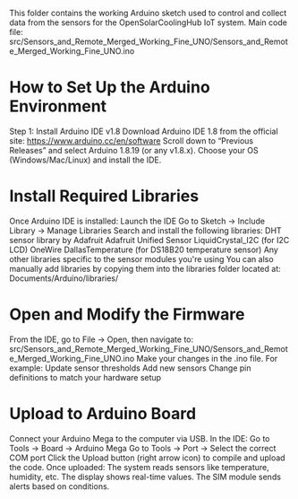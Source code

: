 This folder contains the working Arduino sketch used to control and collect data from the sensors for the OpenSolarCoolingHub IoT system.
Main code file:
src/Sensors_and_Remote_Merged_Working_Fine_UNO/Sensors_and_Remote_Merged_Working_Fine_UNO.ino


# How to Set Up the Arduino Environment
Step 1: Install Arduino IDE v1.8
Download Arduino IDE 1.8 from the official site:
https://www.arduino.cc/en/software
Scroll down to “Previous Releases” and select Arduino 1.8.19 (or any v1.8.x).
Choose your OS (Windows/Mac/Linux) and install the IDE.

# Install Required Libraries
Once Arduino IDE is installed:
Launch the IDE
Go to Sketch → Include Library → Manage Libraries
Search and install the following libraries:
DHT sensor library by Adafruit
Adafruit Unified Sensor
LiquidCrystal_I2C (for I2C LCD)
OneWire
DallasTemperature (for DS18B20 temperature sensor)
Any other libraries specific to the sensor modules you're using
You can also manually add libraries by copying them into the libraries folder located at: Documents/Arduino/libraries/


# Open and Modify the Firmware
From the IDE, go to File → Open, then navigate to:
src/Sensors_and_Remote_Merged_Working_Fine_UNO/Sensors_and_Remote_Merged_Working_Fine_UNO.ino
Make your changes in the .ino file. For example:
Update sensor thresholds
Add new sensors
Change pin definitions to match your hardware setup


# Upload to Arduino Board
Connect your Arduino Mega to the computer via USB.
In the IDE:
Go to Tools → Board → Arduino Mega
Go to Tools → Port → Select the correct COM port
Click the Upload button (right arrow icon) to compile and upload the code.
Once uploaded:
The system reads sensors like temperature, humidity, etc.
The display shows real-time values.
The SIM module sends alerts based on conditions.
